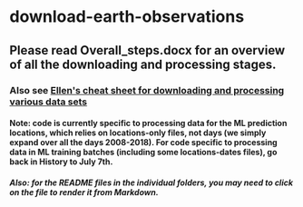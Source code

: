 # download-earth-observations

## Please read Overall_steps.docx for an overview of all the downloading and processing stages.

### Also see [Ellen's cheat sheet for downloading and processing various data sets](https://docs.google.com/document/d/1kuMDFJ_wKH3dPIujdieXl7l23f-i6hQHy5dVa0ObtIU/edit?usp=sharing)

#### Note: code is currently specific to processing data for the ML prediction locations, which relies on locations-only files, not days (we simply expand over all the days 2008-2018). For code specific to processing data in ML training batches (including some locations-dates files), go back in History to July 7th.

##### Also: for the README files in the individual folders, you may need to click on the file to render it from Markdown.
